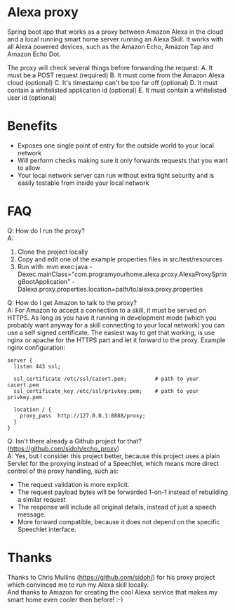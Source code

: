 # Alexa proxy
Spring boot app that works as a proxy between Amazon Alexa in the cloud and
a local running smart home server running an Alexa Skill.
It works with all Alexa powered devices, such as the Amazon Echo, Amazon Tap and Amazon Echo Dot.

The proxy will check several things before forwarding the request:
A. It must be a POST request (required)
B. It must come from the Amazon Alexa cloud (optional)
C. It's timestamp can't be too far off (optional)
D. It must contain a whitelisted application id (optional)
E. It must contain a whitelisted user id (optional)

# Benefits
- Exposes one single point of entry for the outside world to your local network
- Will perform checks making sure it only forwards requests that you want to allow
- Your local network server can run without extra tight security and is easily testable from inside your local network

# FAQ
Q: How do I run the proxy?  
A:
1. Clone the project locally
2. Copy and edit one of the example properties files in src/test/resources
3. Run with: mvn exec:java -Dexec.mainClass="com.programyourhome.alexa.proxy.AlexaProxySpringBootApplication" -Dalexa.proxy.properties.location=path/to/alexa.proxy.properties

Q: How do I get Amazon to talk to the proxy?  
A: For Amazon to accept a connection to a skill, it must be served on HTTPS. As long as you have it running in development mode (which you probably want anyway for a
skill connecting to your local network) you can use a self signed certificate. The easiest way to get that working, is use nginx or apache for the HTTPS part and let it forward to the proxy. Example nginx configuration:
```
server {
  listen 443 ssl;

  ssl_certificate /etc/ssl/cacert.pem;         # path to your cacert.pem
  ssl_certificate_key /etc/ssl/privkey.pem;    # path to your privkey.pem

  location / {
    proxy_pass  http://127.0.0.1:8888/proxy;
  }
}
```

Q: Isn't there already a Github project for that? (https://github.com/sidoh/echo_proxy)  
A: Yes, but I consider this project better, because this project uses a plain Servlet for the proxying instead of a Speechlet, which means more direct control of the proxy handling, such as:
- The request validation is more explicit.
- The request payload bytes will be forwarded 1-on-1 instead of rebuilding a similar request
- The response will include all original details, instead of just a speech message. 
- More forward compatible, because it does not depend on the specific Speechlet interface.

# Thanks
Thanks to Chris Mullins (https://github.com/sidoh/) for his proxy project which convinced me to run my Alexa skill locally.  
And thanks to Amazon for creating the cool Alexa service that makes my smart home even cooler then before! :-)

